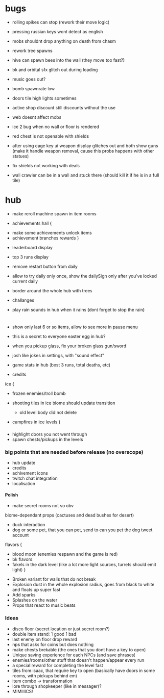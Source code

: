 # bugs

* rolling spikes can stop (rework their move logic)
* pressing russian keys wont detect as english
* mobs shouldnt drop anything on death from chasm
* rework tree spawns
* hive can spawn bees into the wall (they move too fast?)
* bk and orbital sfx glitch out during loading
* music goes out?
* bomb spawnrate low
* doors tile high lights sometimes
* active shop discount still discounts without the use
* web doesnt affect mobs

* ice 2 bug when no wall or floor is rendered
* red chest is not openable with shields
* after using cage key ui weapon display glitches out and both show guns (make it handle weapon removal, cause this probs happens with other statues)
* fix shields not working with deals
* wall crawler can be in a wall and stuck there (should kill it if he is in a full tile)

# hub

* make reroll machine spawn in item rooms

* achievements hall {
 + make some achievements unlock items
 + achievement branches rewards
}

* leaderboard display
* top 3 runs display
* remove restart button from daily
* allow to try daily only once, show the dailySign only after you've locked current daily

* border around the whole hub with trees
* challanges
* play rain sounds in hub when it rains (dont forget to stop the rain)

#

* show only last 6 or so items, allow to see more in pause menu
* this is a secret to everyone easter egg in hub?

* when you pickup glass, fix your broken glass gun/sword
* josh like jokes in settings, with "sound effect"
* game stats in hub (best 3 runs, total deaths, etc)

* credits

ice {
 * frozen enemies/troll bomb
 * shooting tiles in ice biome should update transition
   + old level body did not delete

 * campfires in ice levels
}

###

* highlight doors you not went through
* spawn chests/pickups in the levels

### big points that are needed before release (no overscope)

* hub update
* credits
* achivement icons
* twitch chat integration
* localisation

#### Polish

* make secret rooms not so obv

biome-dependant props (cactuses and dead bushes for desert)
* duck interaction
* dog or some pet, that you can pet, send to can you pet the dog tweet account

flavors {
 + blood moon (enemies respawn and the game is red)
 + bk flavors
 + fakels in the dark level (like a lot more light sources, turrets should emit light)
}

* Broken variant for walls that do not break
* Explosion dust in the whole explosion radius, goes from black to white and floats up super fast
* Add sparks
* Splashes on the water
* Props that react to music beats

### Ideas

* disco floor (secret location or just secret room?)
* double item stand: 1 good 1 bad
* last enemy on floor drop reward
* nps that asks for coins but does nothing
* make chests brekable (the ones that you dont have a key to open)
* Unique saving experience for each NPCs (and save phrases)
* enemies/rooms/other stuff that doesn't happen/appear every run
* a special reward for completing the level fast
* tiles from isaac, that require key to open (basically have doors in some rooms, with pickups behind em)
* item combo -> transformation
* lore through shopkeeper (like in messager)?
* MIMIIIICS!

